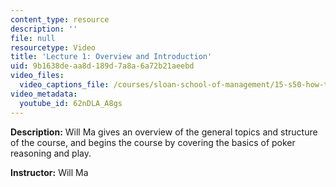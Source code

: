 ```yaml
---
content_type: resource
description: ''
file: null
resourcetype: Video
title: 'Lecture 1: Overview and Introduction'
uid: 9b1638de-aa8d-189d-7a8a-6a72b21aeebd
video_files:
  video_captions_file: /courses/sloan-school-of-management/15-s50-how-to-win-at-texas-holdem-poker-january-iap-2016/video-lectures/lecture-1-overview-and-introduction/62nDLA_A8gs.vtt
video_metadata:
  youtube_id: 62nDLA_A8gs
---
```


**Description:** Will Ma gives an overview of the general topics and structure of the course, and begins the course by covering the basics of poker reasoning and play.

**Instructor:** Will Ma